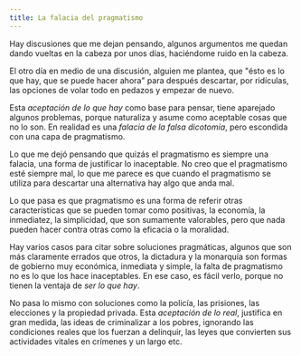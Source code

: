 ```yaml
---
title: La falacia del pragmatismo
---
```


Hay discusiones que me dejan pensando, algunos argumentos me quedan dando
vueltas en la cabeza por unos días, haciéndome ruido en la cabeza.

El otro día en medio de una discusión, alguien me plantea, que "ésto es lo que
hay, que se puede hacer ahora" para después descartar, por ridículas, las
opciones de volar todo en pedazos y empezar de nuevo.

Esta _aceptación de lo que hay_ como base para pensar, tiene aparejado algunos
problemas, porque naturaliza y asume como aceptable cosas que no lo son. En
realidad es una _falacia de la falsa dicotomía_, pero escondida con una capa de
pragmatismo.

Lo que me dejó pensando que quizás el pragmatismo es siempre una falacia, una
forma de justificar lo inaceptable. No creo que el pragmatismo esté siempre
mal, lo que me parece es que cuando el pragmatismo se utiliza para descartar
una alternativa hay algo que anda mal.

Lo que pasa es que pragmatismo es una forma de referir otras características
que se pueden tomar como positivas, la economía, la inmediatez, la simplicidad,
que son sumamente valorables, pero que nada pueden hacer contra otras como la
eficacia o la moralidad.

Hay varios casos para citar sobre soluciones pragmáticas, algunos que son más
claramente errados que otros, la dictadura y la monarquía son formas de
gobierno muy económica, inmediata y simple, la falta de pragmatismo no es lo
que los hace inaceptables. En ese caso, es fácil verlo, porque no tienen la
ventaja de _ser lo que hay_.

No pasa lo mismo con soluciones como la policía, las prisiones, las elecciones
y la propiedad privada. Esta _aceptación de lo real_, justifica en gran medida,
las ideas de criminalizar a los pobres, ignorando las condiciones reales que
los fuerzan a delinquir, las leyes que convierten sus actividades vitales en
crímenes y un largo etc.
